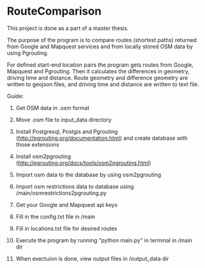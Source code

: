 # RouteComparison

This project is done as a part of a master thesis. 

The purpose of the program is to compare routes (shortest paths) returned from Google and Mapquest services and from locally stored OSM data by using Pgrouting.

For defined start-end location pairs the program gets routes from Google, Mapquest and Pgrouting. 
Then it calculates the differences in geometry, driving time and distance. 
Route geometry and difference geometry are written to geojson files, and driving time and distance are written to text file.

Guide:

1. Get OSM data in .osm format

2. Move .osm file to input_data directory

3. Install Postgresql, Postgis and Pgrouting (http://pgrouting.org/documentation.html) and create database with those extensions

4. Install osm2pgrouting (http://pgrouting.org/docs/tools/osm2pgrouting.html)

5. Import osm data to the database by using osm2pgrouting

6. Import osm restrictions data to database using /main/osmrestrictions2pgrouting.py

7. Get your Google and Mapquest api keys

8. Fill in the config.txt file in /main

9. Fill in locations.txt file for desired routes

10. Execute the program by running "python main.py" in terminal in /main dir

11. When exectuion is done, view output files in /output_data dir
